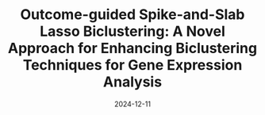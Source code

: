 ---
title: "Outcome-guided Spike-and-Slab Lasso Biclustering: A Novel Approach for Enhancing Biclustering Techniques for Gene Expression Analysis"
collection: publications
permalink: /publication/2024-12-11-OGSSLB
excerpt: 'Biclustering has gained interest in gene expression data analysis due to its ability to identify groups of samples that exhibit similar behaviour in specific subsets of genes (or vice versa), in contrast to traditional clustering methods that classify samples based on all genes. Despite advances, biclustering remains a challenging problem, even with cutting-edge methodologies. This paper introduces an extension of the recently proposed Spike-and-Slab Lasso Biclustering (SSLB) algorithm, termed Outcome-Guided SSLB (OG-SSLB), aimed at enhancing the identification of biclusters in gene expression analysis. Our proposed approach integrates disease outcomes into the biclustering framework through Bayesian profile regression. By leveraging additional clinical information, OG-SSLB improves the interpretability and relevance of the resulting biclusters. Comprehensive simulations and numerical experiments demonstrate that OG-SSLB achieves superior performance, with improved accuracy in estimating the number of clusters and higher consensus scores compared to the original SSLB method. Furthermore, OG-SSLB effectively identifies meaningful patterns and associations between gene expression profiles and disease states. These promising results demonstrate the effectiveness of OG-SSLB in advancing biclustering techniques, providing a powerful tool for uncovering biologically relevant insights. The OGSSLB software can be found as an R/C++ package at https://github.com/luisvargasmieles/OGSSLB.'
date: 2024-12-11
venue: 'Preprint, (<a href="https://arxiv.org/abs/2412.08416" target="_blank">arXiv</a>, <a href="https://github.com/luisvargasmieles/OGSSLB" target="_blank">code</a>)'
paperurl: https://arxiv.org/abs/2412.08416
citation: 'Luis A. Vargas-Mieles, Paul D. W. Kirk and Chris Wallace, &quot;Outcome-guided Spike-and-Slab Lasso Biclustering: A Novel Approach for Enhancing Biclustering Techniques for Gene Expression Analysis&quot;, <i>arXiv preprint</i>, arXiv:2412.08416.'
---